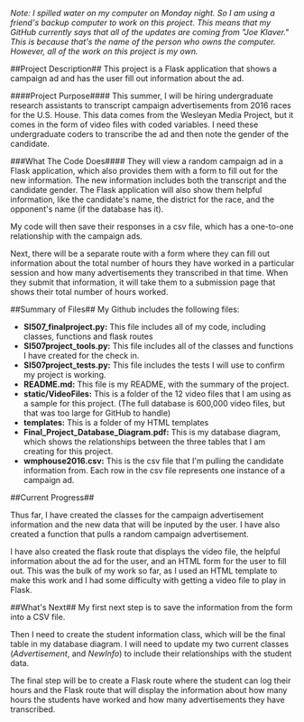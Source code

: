 *Note: I spilled water on my computer on Monday night. So I am using a friend's backup computer to work on this project. This means that my GitHub currently says that all of the updates are coming from "Joe Klaver." This is because that's the name of the person who owns the computer. However, all of the work on this project is my own.*

##Project Description##
This project is a Flask application that shows a campaign ad and has the user fill out information about the ad.

####Project Purpose####
This summer, I will be hiring undergraduate research assistants to transcript campaign advertisements from 2016 races for the U.S. House. This data comes from the Wesleyan Media Project, but it comes in the form of video files with coded variables. I need these undergraduate coders to transcribe the ad and then note the gender of the candidate.

###What The Code Does####
They will view a random campaign ad in a Flask application, which also provides them with a form to fill out for the new information. The new information includes both the transcript and the candidate gender. The Flask application will also show them helpful information, like the candidate's name, the district for the race, and the opponent's name (if the database has it).

My code will then save their responses in a csv file, which has a one-to-one relationship with the campaign ads.

Next, there will be a separate route with a form where they can fill out information about the total number of hours they have worked in a particular session and how many advertisements they transcribed in that time. When they submit that information, it will take them to a submission page that shows their total number of hours worked.

##Summary of Files##
My Github includes the following files:

* **SI507_finalproject.py:** This file includes all of my code, including classes, functions and flask routes
* **SI507project_tools.py:** This file includes all of the classes and functions I have created for the check in.
* **SI507project_tests.py:** This file includes the tests I will use to confirm my project is working.
* **README.md:** This file is my README, with the summary of the project.
* **static/VideoFiles:** This is a folder of the 12 video files that I am using as a sample for this project. (The full database is 600,000 video files, but that was too large for GitHub to handle)
* **templates:** This is a folder of my HTML templates
* **Final_Project_Database_Diagram.pdf:** This is my database diagram, which shows the relationships between the three tables that I am creating for this project.
* **wmphouse2016.csv:** This is the csv file that I'm pulling the candidate information from. Each row in the csv file represents one instance of a campaign ad.

##Current Progress##

Thus far, I have created the classes for the campaign advertisement information and the new data that will be inputed by the user. I have also created a function that pulls a random campaign advertisement.

I have also created the flask route that displays the video file, the helpful information about the ad for the user, and an HTML form for the user to fill out. This was the bulk of my work so far, as I used an HTML template to make this work and I had some difficulty with getting a video file to play in Flask.

##What's Next##
My first next step is to save the information from the form into a CSV file.

Then I need to create the student information class, which will be the final table in my database diagram. I will need to update my two current classes (*Advertisement*, and *NewInfo*) to include their relationships with the student data.

The final step will be to create a Flask route where the student can log their hours and the Flask route that will display the information about how many hours the students have worked and how many advertisements they have transcribed.
